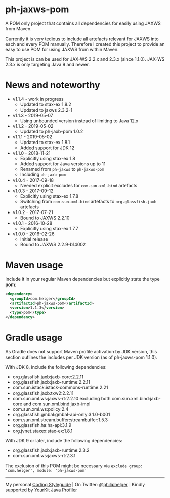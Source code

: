 # ph-jaxws-pom

A POM only project that contains all dependencies for easily using JAXWS from Maven.

Currently it is very tedious to include all artefacts relevant for JAXWS into each and every POM manually.
Therefore I created this project to provide an easy to use POM for using JAXWS from within Maven.

This project is can be used for JAX-WS 2.2.x and 2.3.x (since 1.1.0).
JAX-WS 2.3.x is only targeting Java 9 and newer. 

# News and noteworthy

* v1.1.4 - work in progress
    * Updated to stax-ex 1.8.2
    * Updated to jaxws 2.3.2-1
* v1.1.3 - 2019-05-07
    * Using unbounded version instead of limiting to Java 12.x
* v1.1.2 - 2019-05-02
    * Updated to ph-jaxb-pom 1.0.2
* v1.1.1 - 2019-05-02
    * Updated to stax-ex 1.8.1
    * Added support for JDK 12
* v1.1.0 - 2018-11-21
    * Explicitly using stax-ex 1.8
    * Added support for Java versions up to 11
    * Renamed from `ph-jaxws` to `ph-jaxws-pom`
    * Including `ph-jaxb-pom`
* v1.0.4 - 2017-09-18
    * Needed explicit excludes for `com.sun.xml.bind` artefacts
* v1.0.3 - 2017-09-12
    * Explicitly using stax-ex 1.7.8
    * Switching from `com.sun.xml.bind` artefacts to `org.glassfish.jaxb` artefacts
* v1.0.2 - 2017-07-21
    * Bound to JAXWS 2.2.10
* v1.0.1 - 2016-10-28
    * Explicitly using stax-ex 1.7.7
* v1.0.0 - 2016-02-26
    * Initial release
    * Bound to JAXWS 2.2.9-b14002

# Maven usage

Include it in your regular Maven dependencies but explicitly state the type **pom**:

```xml
<dependency>
  <groupId>com.helger</groupId>
  <artifactId>ph-jaxws-pom</artifactId>
  <version>1.1.3</version>
  <type>pom</type>
</dependency>
```

# Gradle usage

As Gradle does not support Maven profile activation by JDK version, this section outlines the includes per JDK version (as of ph-jaxws-pom 1.1.0).

With JDK 8, include the following dependencies:
* org.glassfish.jaxb:jaxb-core:2.2.11
* org.glassfish.jaxb:jaxb-runtime:2.2.11
* com.sun.istack:istack-commons-runtime:2.21
* org.glassfish.jaxb:txw2:2.2.11
* com.sun.xml.ws:jaxws-rt:2.2.10 excluding both com.sun.xml.bind:jaxb-core and com.sun.xml.bind:jaxb-impl
* com.sun.xml.ws:policy:2.4
* org.glassfish.gmbal:gmbal-api-only:3.1.0-b001
* com.sun.xml.stream.buffer:streambuffer:1.5.3
* org.glassfish.ha:ha-api:3.1.9
* org.jvnet.staxex:stax-ex:1.8.1

With JDK 9 or later, include the following dependencies:
* org.glassfish.jaxb:jaxb-runtime:2.3.2
* com.sun.xml.ws:jaxws-rt:2.3.1

The exclusion of this POM might be necessary via `exclude group: 'com.helger', module: 'ph-jaxws-pom'`

---

My personal [Coding Styleguide](https://github.com/phax/meta/blob/master/CodingStyleguide.md) |
On Twitter: <a href="https://twitter.com/philiphelger">@philiphelger</a> |
Kindly supported by [YourKit Java Profiler](https://www.yourkit.com)